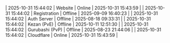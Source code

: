 | 2025-10-31 15:44:02 | Website | Online | 2025-10-31 15:43:59 |
| 2025-10-31 15:44:02 | Registration | Offline | 2025-09-09 16:40:23 |
| 2025-10-31 15:44:02 | Auth Server | Offline | 2025-08-18 09:33:31 |
| 2025-10-31 15:44:02 | Kezan (PvE) | Offline | 2025-10-11 12:51:30 |
| 2025-10-31 15:44:02 | Gurubashi (PvP) | Offline | 2025-08-23 21:44:06 |
| 2025-10-31 15:44:02 | Cloudflare | Online | 2025-10-31 15:43:59 |
